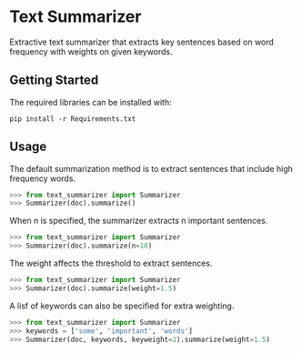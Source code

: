 # Text Summarizer

Extractive text summarizer that extracts key sentences based on word frequency with weights on given keywords.

## Getting Started
The required libraries can be installed with:  

```
pip install -r Requirements.txt
```

## Usage

The default summarization method is to extract sentences that include high frequency words. 

```python
>>> from text_summarizer import Summarizer
>>> Summarizer(doc).summarize()
```

When n is specified, the summarizer extracts n important sentences.

```python
>>> from text_summarizer import Summarizer
>>> Summarizer(doc).summarize(n=10)
```

The weight affects the threshold to extract sentences.

```python
>>> from text_summarizer import Summarizer
>>> Summarizer(doc).summarize(weight=1.5)
```

A lisf of keywords can also be specified for extra weighting.

```python
>>> from text_summarizer import Summarizer
>>> keywords = ['some', 'important', 'words']
>>> Summarizer(doc, keywords, keyweight=2).summarize(weight=1.5)
```
